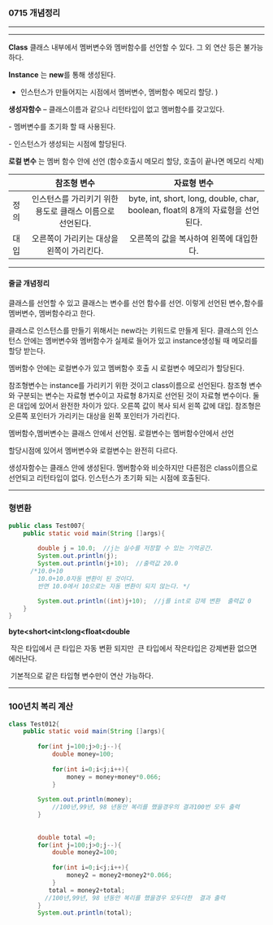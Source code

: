 ### 0715 개념정리

<hr>

<hr>

**Class**   클래스 내부에서 멤버변수와 멤버함수를 선언할 수 있다. 그 외 연산 등은 불가능하다. 

**Instance**   는 **new**를 통해 생성된다.

- 인스턴스가 만들어지는 시점에서 멤버변수, 멤버함수 메모리 할당. ) 

  

**생성자함수** – 클래스이름과 같으나 리턴타입이 없고 멤버함수를 갖고있다. 

\-       멤버변수를 초기화 할 때 사용된다. 

\-       인스턴스가 생성되는 시점에 할당된다. 



**로컬 변수** 는 멤버 함수 안에 선언 (함수호출시 메모리 할당, 호출이 끝나면 메모리 삭제)



|      |                        참조형 변수                        |                         자료형 변수                          |
| ---- | :-------------------------------------------------------: | :----------------------------------------------------------: |
| 정의 | 인스턴스를 가리키기 위한 용도로 클래스 이름으로 선언된다. | byte, int, short, long, double, char, boolean, float의 8개의 자료형을 선언된다. |
| 대입 |         오른쪽이 가리키는 대상을 왼쪽이 가리킨다.         |           오른쪽의 값을 복사하여 왼쪽에 대입한다.            |



<hr>

#### 줄글 개념정리  

클래스를 선언할 수 있고 클래스는 변수를 선언 함수를 선언. 이렇게 선언된 변수,함수를 멤버변수, 멤버함수라고 한다. 

클래스로 인스턴스를 만들기 위해서는 new라는 키워드로 만들게 된다. 클래스의 인스턴스 안에는 멤버변수와 멤버함수가 실제로 들어가 있고 instance생성될 때 메모리를 할당 받는다. 

멤버함수 안에는 로컬변수가 있고 멤버함수 호출 시 로컬변수 메모리가 할당된다. 

참조형변수는 instance를 가리키기 위한 것이고 class이름으로 선언된다. 참조형 변수와 구분되는 변수는 자료형 변수이고 자료형 8가지로 선언된 것이 자료형 변수이다. 둘은 대입에 있어서 완전한 차이가 있다. 오른쪽 값이 복사 되서 왼쪽 값에 대입. 참조형은 오른쪽 포인터가 가리키는 대상을 왼쪽 포인터가 가리킨다. 

멤버함수,멤버변수는 클래스 안에서 선언됨. 로컬변수는 멤버함수안에서 선언

할당시점에 있어서 멤버변수와 로컬변수는 완전히 다르다.

생성자함수는 클래스 안에 생성된다. 멤버함수와 비슷하지만 다른점은 class이름으로 선언되고 리턴타입이 없다. 인스턴스가 초기화 되는 시점에 호출된다. 







<hr>



### 형변환

~~~java
public class Test007{
	public static void main(String []args){
	
		double j = 10.0;  //j는 실수를 저장할 수 있는 기억공간. 
		System.out.println(j);
		System.out.println(j+10);  //출력값 20.0
	  /*10.0+10 
	    10.0+10.0자동 변환이 된 것이다. 
		반면 10.0에서 10으로는 자동 변환이 되지 않는다. */

		System.out.println((int)j+10);  //j를 int로 강제 변환  출력값 0
	}	
}

~~~

**byte<short<int<long<float<double**
	

​	작은 타입에서 큰 타입은 자동 변환 되지만
​	큰 타입에서 작은타입은 강제변환 없으면 에러난다.

​	기본적으로 같은 타입형 변수만이 연산 가능하다.

<hr>

### 100년치 복리 계산

~~~java
class Test012{
	public static void main(String []args){
		
		for(int j=100;j>0;j--){
			double money=100;
			
			for(int i=0;i<j;i++){
				money = money+money*0.066;
			}
			
		System.out.println(money);  
            //100년,99년, 98 년동안 복리를 했을경우의 결과100번 모두 출력 
		}
		
		
		double total =0;
		for(int j=100;j>0;j--){
			double money2=100;
			
			for(int i=0;i<j;i++){
				money2 = money2+money2*0.066;
			}
		   total = money2+total;
		  //100년,99년, 98 년동안 복리를 했을경우 모두더한  결과 출력 
		}
		System.out.println(total);
		
~~~


